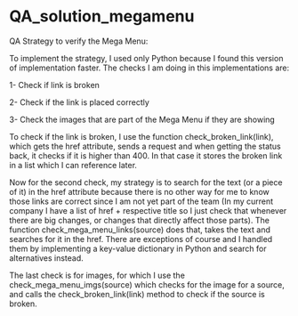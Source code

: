 # QA_solution_megamenu

QA Strategy to verify the Mega Menu:

To implement the strategy, I used only Python because I found this version of implementation faster. The checks I am doing in this implementations are:

1- Check if link is broken

2- Check if the link is placed correctly

3- Check the images that are part of the Mega Menu if they are showing

To check if the link is broken, I use the function check_broken_link(link), which gets the href attribute, sends a request and when getting the status back, it checks if it is higher than 400. In that case it stores the broken link in a list which I can reference later.

Now for the second check, my strategy is to search for the text (or a piece of it) in the href attribute because there is no other way for me to know those links are correct since I am not yet part of the team (In my current company I have a list of href + respective title so I just check that whenever there are big changes, or changes that directly affect those parts). The function check_mega_menu_links(source) does that, takes the text and searches for it in the href. There are exceptions of course and I handled them by implementing a key-value dictionary in Python and search for alternatives instead.

The last check is for images, for which I use the check_mega_menu_imgs(source) which checks for the image for a source, and calls the check_broken_link(link) method to check if the source is broken.

